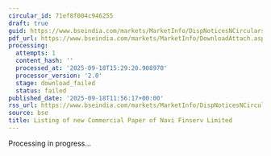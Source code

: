 ```yaml
---
circular_id: 71ef8f004c946255
draft: true
guid: https://www.bseindia.com/markets/MarketInfo/DispNoticesNCirculars.aspx?Noticeid={F73C57C7-77E6-42B9-A731-26A5FF1609DF}&noticeno=20250918-37&dt=09/18/2025&icount=37&totcount=61&flag=0
pdf_url: https://www.bseindia.com/markets/MarketInfo/DownloadAttach.aspx?id=20250918-37&attachedId=
processing:
  attempts: 1
  content_hash: ''
  processed_at: '2025-09-18T15:29:20.908970'
  processor_version: '2.0'
  stage: download_failed
  status: failed
published_date: '2025-09-18T11:56:17+00:00'
rss_url: https://www.bseindia.com/markets/MarketInfo/DispNoticesNCirculars.aspx?Noticeid={F73C57C7-77E6-42B9-A731-26A5FF1609DF}&noticeno=20250918-37&dt=09/18/2025&icount=37&totcount=61&flag=0
source: bse
title: Listing of new Commercial Paper of Navi Finserv Limited
---
```


Processing in progress...